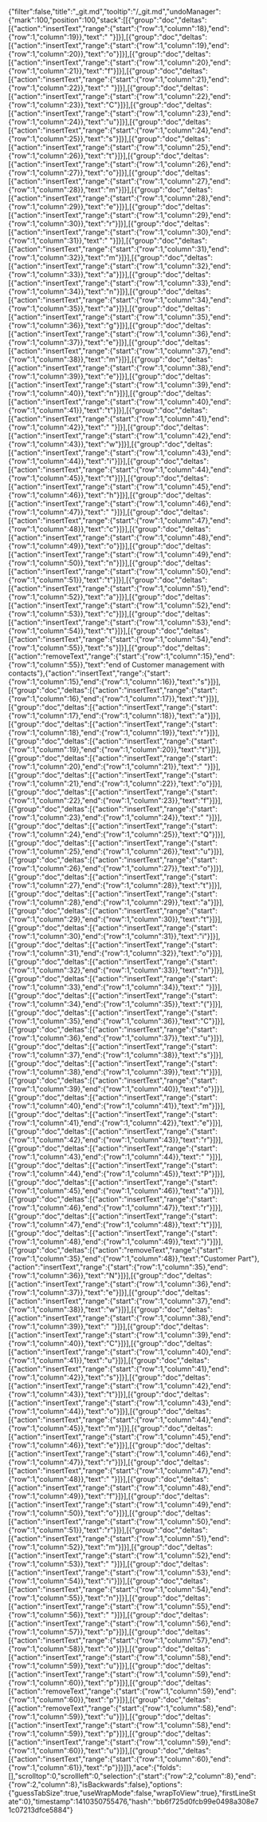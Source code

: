 {"filter":false,"title":"_git.md","tooltip":"/_git.md","undoManager":{"mark":100,"position":100,"stack":[[{"group":"doc","deltas":[{"action":"insertText","range":{"start":{"row":1,"column":18},"end":{"row":1,"column":19}},"text":" "}]}],[{"group":"doc","deltas":[{"action":"insertText","range":{"start":{"row":1,"column":19},"end":{"row":1,"column":20}},"text":"o"}]}],[{"group":"doc","deltas":[{"action":"insertText","range":{"start":{"row":1,"column":20},"end":{"row":1,"column":21}},"text":"f"}]}],[{"group":"doc","deltas":[{"action":"insertText","range":{"start":{"row":1,"column":21},"end":{"row":1,"column":22}},"text":" "}]}],[{"group":"doc","deltas":[{"action":"insertText","range":{"start":{"row":1,"column":22},"end":{"row":1,"column":23}},"text":"C"}]}],[{"group":"doc","deltas":[{"action":"insertText","range":{"start":{"row":1,"column":23},"end":{"row":1,"column":24}},"text":"u"}]}],[{"group":"doc","deltas":[{"action":"insertText","range":{"start":{"row":1,"column":24},"end":{"row":1,"column":25}},"text":"s"}]}],[{"group":"doc","deltas":[{"action":"insertText","range":{"start":{"row":1,"column":25},"end":{"row":1,"column":26}},"text":"t"}]}],[{"group":"doc","deltas":[{"action":"insertText","range":{"start":{"row":1,"column":26},"end":{"row":1,"column":27}},"text":"o"}]}],[{"group":"doc","deltas":[{"action":"insertText","range":{"start":{"row":1,"column":27},"end":{"row":1,"column":28}},"text":"m"}]}],[{"group":"doc","deltas":[{"action":"insertText","range":{"start":{"row":1,"column":28},"end":{"row":1,"column":29}},"text":"e"}]}],[{"group":"doc","deltas":[{"action":"insertText","range":{"start":{"row":1,"column":29},"end":{"row":1,"column":30}},"text":"r"}]}],[{"group":"doc","deltas":[{"action":"insertText","range":{"start":{"row":1,"column":30},"end":{"row":1,"column":31}},"text":" "}]}],[{"group":"doc","deltas":[{"action":"insertText","range":{"start":{"row":1,"column":31},"end":{"row":1,"column":32}},"text":"m"}]}],[{"group":"doc","deltas":[{"action":"insertText","range":{"start":{"row":1,"column":32},"end":{"row":1,"column":33}},"text":"a"}]}],[{"group":"doc","deltas":[{"action":"insertText","range":{"start":{"row":1,"column":33},"end":{"row":1,"column":34}},"text":"n"}]}],[{"group":"doc","deltas":[{"action":"insertText","range":{"start":{"row":1,"column":34},"end":{"row":1,"column":35}},"text":"a"}]}],[{"group":"doc","deltas":[{"action":"insertText","range":{"start":{"row":1,"column":35},"end":{"row":1,"column":36}},"text":"g"}]}],[{"group":"doc","deltas":[{"action":"insertText","range":{"start":{"row":1,"column":36},"end":{"row":1,"column":37}},"text":"e"}]}],[{"group":"doc","deltas":[{"action":"insertText","range":{"start":{"row":1,"column":37},"end":{"row":1,"column":38}},"text":"m"}]}],[{"group":"doc","deltas":[{"action":"insertText","range":{"start":{"row":1,"column":38},"end":{"row":1,"column":39}},"text":"e"}]}],[{"group":"doc","deltas":[{"action":"insertText","range":{"start":{"row":1,"column":39},"end":{"row":1,"column":40}},"text":"n"}]}],[{"group":"doc","deltas":[{"action":"insertText","range":{"start":{"row":1,"column":40},"end":{"row":1,"column":41}},"text":"t"}]}],[{"group":"doc","deltas":[{"action":"insertText","range":{"start":{"row":1,"column":41},"end":{"row":1,"column":42}},"text":" "}]}],[{"group":"doc","deltas":[{"action":"insertText","range":{"start":{"row":1,"column":42},"end":{"row":1,"column":43}},"text":"w"}]}],[{"group":"doc","deltas":[{"action":"insertText","range":{"start":{"row":1,"column":43},"end":{"row":1,"column":44}},"text":"i"}]}],[{"group":"doc","deltas":[{"action":"insertText","range":{"start":{"row":1,"column":44},"end":{"row":1,"column":45}},"text":"t"}]}],[{"group":"doc","deltas":[{"action":"insertText","range":{"start":{"row":1,"column":45},"end":{"row":1,"column":46}},"text":"h"}]}],[{"group":"doc","deltas":[{"action":"insertText","range":{"start":{"row":1,"column":46},"end":{"row":1,"column":47}},"text":" "}]}],[{"group":"doc","deltas":[{"action":"insertText","range":{"start":{"row":1,"column":47},"end":{"row":1,"column":48}},"text":"c"}]}],[{"group":"doc","deltas":[{"action":"insertText","range":{"start":{"row":1,"column":48},"end":{"row":1,"column":49}},"text":"o"}]}],[{"group":"doc","deltas":[{"action":"insertText","range":{"start":{"row":1,"column":49},"end":{"row":1,"column":50}},"text":"n"}]}],[{"group":"doc","deltas":[{"action":"insertText","range":{"start":{"row":1,"column":50},"end":{"row":1,"column":51}},"text":"t"}]}],[{"group":"doc","deltas":[{"action":"insertText","range":{"start":{"row":1,"column":51},"end":{"row":1,"column":52}},"text":"a"}]}],[{"group":"doc","deltas":[{"action":"insertText","range":{"start":{"row":1,"column":52},"end":{"row":1,"column":53}},"text":"c"}]}],[{"group":"doc","deltas":[{"action":"insertText","range":{"start":{"row":1,"column":53},"end":{"row":1,"column":54}},"text":"t"}]}],[{"group":"doc","deltas":[{"action":"insertText","range":{"start":{"row":1,"column":54},"end":{"row":1,"column":55}},"text":"s"}]}],[{"group":"doc","deltas":[{"action":"removeText","range":{"start":{"row":1,"column":15},"end":{"row":1,"column":55}},"text":"end of Customer management with contacts"},{"action":"insertText","range":{"start":{"row":1,"column":15},"end":{"row":1,"column":16}},"text":"s"}]}],[{"group":"doc","deltas":[{"action":"insertText","range":{"start":{"row":1,"column":16},"end":{"row":1,"column":17}},"text":"t"}]}],[{"group":"doc","deltas":[{"action":"insertText","range":{"start":{"row":1,"column":17},"end":{"row":1,"column":18}},"text":"a"}]}],[{"group":"doc","deltas":[{"action":"insertText","range":{"start":{"row":1,"column":18},"end":{"row":1,"column":19}},"text":"r"}]}],[{"group":"doc","deltas":[{"action":"insertText","range":{"start":{"row":1,"column":19},"end":{"row":1,"column":20}},"text":"t"}]}],[{"group":"doc","deltas":[{"action":"insertText","range":{"start":{"row":1,"column":20},"end":{"row":1,"column":21}},"text":" "}]}],[{"group":"doc","deltas":[{"action":"insertText","range":{"start":{"row":1,"column":21},"end":{"row":1,"column":22}},"text":"o"}]}],[{"group":"doc","deltas":[{"action":"insertText","range":{"start":{"row":1,"column":22},"end":{"row":1,"column":23}},"text":"f"}]}],[{"group":"doc","deltas":[{"action":"insertText","range":{"start":{"row":1,"column":23},"end":{"row":1,"column":24}},"text":" "}]}],[{"group":"doc","deltas":[{"action":"insertText","range":{"start":{"row":1,"column":24},"end":{"row":1,"column":25}},"text":"Q"}]}],[{"group":"doc","deltas":[{"action":"insertText","range":{"start":{"row":1,"column":25},"end":{"row":1,"column":26}},"text":"u"}]}],[{"group":"doc","deltas":[{"action":"insertText","range":{"start":{"row":1,"column":26},"end":{"row":1,"column":27}},"text":"o"}]}],[{"group":"doc","deltas":[{"action":"insertText","range":{"start":{"row":1,"column":27},"end":{"row":1,"column":28}},"text":"t"}]}],[{"group":"doc","deltas":[{"action":"insertText","range":{"start":{"row":1,"column":28},"end":{"row":1,"column":29}},"text":"a"}]}],[{"group":"doc","deltas":[{"action":"insertText","range":{"start":{"row":1,"column":29},"end":{"row":1,"column":30}},"text":"t"}]}],[{"group":"doc","deltas":[{"action":"insertText","range":{"start":{"row":1,"column":30},"end":{"row":1,"column":31}},"text":"i"}]}],[{"group":"doc","deltas":[{"action":"insertText","range":{"start":{"row":1,"column":31},"end":{"row":1,"column":32}},"text":"o"}]}],[{"group":"doc","deltas":[{"action":"insertText","range":{"start":{"row":1,"column":32},"end":{"row":1,"column":33}},"text":"n"}]}],[{"group":"doc","deltas":[{"action":"insertText","range":{"start":{"row":1,"column":33},"end":{"row":1,"column":34}},"text":" "}]}],[{"group":"doc","deltas":[{"action":"insertText","range":{"start":{"row":1,"column":34},"end":{"row":1,"column":35}},"text":"("}]}],[{"group":"doc","deltas":[{"action":"insertText","range":{"start":{"row":1,"column":35},"end":{"row":1,"column":36}},"text":"C"}]}],[{"group":"doc","deltas":[{"action":"insertText","range":{"start":{"row":1,"column":36},"end":{"row":1,"column":37}},"text":"u"}]}],[{"group":"doc","deltas":[{"action":"insertText","range":{"start":{"row":1,"column":37},"end":{"row":1,"column":38}},"text":"s"}]}],[{"group":"doc","deltas":[{"action":"insertText","range":{"start":{"row":1,"column":38},"end":{"row":1,"column":39}},"text":"t"}]}],[{"group":"doc","deltas":[{"action":"insertText","range":{"start":{"row":1,"column":39},"end":{"row":1,"column":40}},"text":"o"}]}],[{"group":"doc","deltas":[{"action":"insertText","range":{"start":{"row":1,"column":40},"end":{"row":1,"column":41}},"text":"m"}]}],[{"group":"doc","deltas":[{"action":"insertText","range":{"start":{"row":1,"column":41},"end":{"row":1,"column":42}},"text":"e"}]}],[{"group":"doc","deltas":[{"action":"insertText","range":{"start":{"row":1,"column":42},"end":{"row":1,"column":43}},"text":"r"}]}],[{"group":"doc","deltas":[{"action":"insertText","range":{"start":{"row":1,"column":43},"end":{"row":1,"column":44}},"text":" "}]}],[{"group":"doc","deltas":[{"action":"insertText","range":{"start":{"row":1,"column":44},"end":{"row":1,"column":45}},"text":"P"}]}],[{"group":"doc","deltas":[{"action":"insertText","range":{"start":{"row":1,"column":45},"end":{"row":1,"column":46}},"text":"a"}]}],[{"group":"doc","deltas":[{"action":"insertText","range":{"start":{"row":1,"column":46},"end":{"row":1,"column":47}},"text":"r"}]}],[{"group":"doc","deltas":[{"action":"insertText","range":{"start":{"row":1,"column":47},"end":{"row":1,"column":48}},"text":"t"}]}],[{"group":"doc","deltas":[{"action":"insertText","range":{"start":{"row":1,"column":48},"end":{"row":1,"column":49}},"text":")"}]}],[{"group":"doc","deltas":[{"action":"removeText","range":{"start":{"row":1,"column":35},"end":{"row":1,"column":48}},"text":"Customer Part"},{"action":"insertText","range":{"start":{"row":1,"column":35},"end":{"row":1,"column":36}},"text":"N"}]}],[{"group":"doc","deltas":[{"action":"insertText","range":{"start":{"row":1,"column":36},"end":{"row":1,"column":37}},"text":"e"}]}],[{"group":"doc","deltas":[{"action":"insertText","range":{"start":{"row":1,"column":37},"end":{"row":1,"column":38}},"text":"w"}]}],[{"group":"doc","deltas":[{"action":"insertText","range":{"start":{"row":1,"column":38},"end":{"row":1,"column":39}},"text":" "}]}],[{"group":"doc","deltas":[{"action":"insertText","range":{"start":{"row":1,"column":39},"end":{"row":1,"column":40}},"text":"C"}]}],[{"group":"doc","deltas":[{"action":"insertText","range":{"start":{"row":1,"column":40},"end":{"row":1,"column":41}},"text":"u"}]}],[{"group":"doc","deltas":[{"action":"insertText","range":{"start":{"row":1,"column":41},"end":{"row":1,"column":42}},"text":"s"}]}],[{"group":"doc","deltas":[{"action":"insertText","range":{"start":{"row":1,"column":42},"end":{"row":1,"column":43}},"text":"t"}]}],[{"group":"doc","deltas":[{"action":"insertText","range":{"start":{"row":1,"column":43},"end":{"row":1,"column":44}},"text":"o"}]}],[{"group":"doc","deltas":[{"action":"insertText","range":{"start":{"row":1,"column":44},"end":{"row":1,"column":45}},"text":"m"}]}],[{"group":"doc","deltas":[{"action":"insertText","range":{"start":{"row":1,"column":45},"end":{"row":1,"column":46}},"text":"e"}]}],[{"group":"doc","deltas":[{"action":"insertText","range":{"start":{"row":1,"column":46},"end":{"row":1,"column":47}},"text":"r"}]}],[{"group":"doc","deltas":[{"action":"insertText","range":{"start":{"row":1,"column":47},"end":{"row":1,"column":48}},"text":" "}]}],[{"group":"doc","deltas":[{"action":"insertText","range":{"start":{"row":1,"column":48},"end":{"row":1,"column":49}},"text":"f"}]}],[{"group":"doc","deltas":[{"action":"insertText","range":{"start":{"row":1,"column":49},"end":{"row":1,"column":50}},"text":"o"}]}],[{"group":"doc","deltas":[{"action":"insertText","range":{"start":{"row":1,"column":50},"end":{"row":1,"column":51}},"text":"r"}]}],[{"group":"doc","deltas":[{"action":"insertText","range":{"start":{"row":1,"column":51},"end":{"row":1,"column":52}},"text":"m"}]}],[{"group":"doc","deltas":[{"action":"insertText","range":{"start":{"row":1,"column":52},"end":{"row":1,"column":53}},"text":" "}]}],[{"group":"doc","deltas":[{"action":"insertText","range":{"start":{"row":1,"column":53},"end":{"row":1,"column":54}},"text":"i"}]}],[{"group":"doc","deltas":[{"action":"insertText","range":{"start":{"row":1,"column":54},"end":{"row":1,"column":55}},"text":"n"}]}],[{"group":"doc","deltas":[{"action":"insertText","range":{"start":{"row":1,"column":55},"end":{"row":1,"column":56}},"text":" "}]}],[{"group":"doc","deltas":[{"action":"insertText","range":{"start":{"row":1,"column":56},"end":{"row":1,"column":57}},"text":"p"}]}],[{"group":"doc","deltas":[{"action":"insertText","range":{"start":{"row":1,"column":57},"end":{"row":1,"column":58}},"text":"o"}]}],[{"group":"doc","deltas":[{"action":"insertText","range":{"start":{"row":1,"column":58},"end":{"row":1,"column":59}},"text":"u"}]}],[{"group":"doc","deltas":[{"action":"insertText","range":{"start":{"row":1,"column":59},"end":{"row":1,"column":60}},"text":"p"}]}],[{"group":"doc","deltas":[{"action":"removeText","range":{"start":{"row":1,"column":59},"end":{"row":1,"column":60}},"text":"p"}]}],[{"group":"doc","deltas":[{"action":"removeText","range":{"start":{"row":1,"column":58},"end":{"row":1,"column":59}},"text":"u"}]}],[{"group":"doc","deltas":[{"action":"insertText","range":{"start":{"row":1,"column":58},"end":{"row":1,"column":59}},"text":"p"}]}],[{"group":"doc","deltas":[{"action":"insertText","range":{"start":{"row":1,"column":59},"end":{"row":1,"column":60}},"text":"u"}]}],[{"group":"doc","deltas":[{"action":"insertText","range":{"start":{"row":1,"column":60},"end":{"row":1,"column":61}},"text":"p"}]}]]},"ace":{"folds":[],"scrolltop":0,"scrollleft":0,"selection":{"start":{"row":2,"column":8},"end":{"row":2,"column":8},"isBackwards":false},"options":{"guessTabSize":true,"useWrapMode":false,"wrapToView":true},"firstLineState":0},"timestamp":1410350755476,"hash":"bb6f725d0fcb99e0498a308e71c07213dfce5884"}